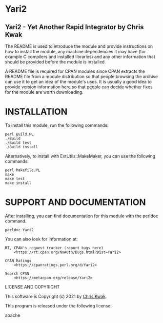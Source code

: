 # Yari2
Yari2 - Yet Another Rapid Integrator by Chris Kwak
--------------------------------------------------

The README is used to introduce the module and provide instructions on
how to install the module, any machine dependencies it may have (for
example C compilers and installed libraries) and any other information
that should be provided before the module is installed.

A README file is required for CPAN modules since CPAN extracts the README
file from a module distribution so that people browsing the archive
can use it to get an idea of the module's uses. It is usually a good idea
to provide version information here so that people can decide whether
fixes for the module are worth downloading.


# INSTALLATION

To install this module, run the following commands:

	perl Build.PL
	./Build
	./Build test
	./Build install

Alternatively, to install with ExtUtils::MakeMaker, you can use the following commands:

	perl Makefile.PL
	make
	make test
	make install

# SUPPORT AND DOCUMENTATION

After installing, you can find documentation for this module with the
perldoc command.

    perldoc Yari2

You can also look for information at:

    RT, CPAN's request tracker (report bugs here)
        <https://rt.cpan.org/NoAuth/Bugs.html?Dist=Yari2>

    CPAN Ratings
        <https://cpanratings.perl.org/d/Yari2>

    Search CPAN
        <https://metacpan.org/release/Yari2>


LICENSE AND COPYRIGHT

This software is Copyright (c) 2021 by [Chris Kwak](moldyelk@gmail.com).

This program is released under the following license:

  apache
